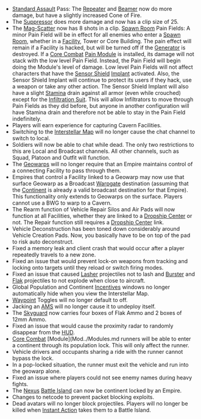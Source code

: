 - [Standard Assault](Standard_Assault.md) Pass: The [Repeater](Repeater.md) and
  [Beamer](Beamer.md) now do more damage, but have a slightly increased Cone of
  Fire.
- The [Suppressor](Suppressor.md) does more damage and now has a clip size
  of 25.
- The [Mag-Scatter](Mag-Scatter.md) now has 8 shots in a clip.
  [Spawn Room](Spawn_Room.md) Pain Fields: A minor Pain Field will be in effect
  for all enemies who enter a [Spawn Room](Spawn_Room.md), whether in a
  [Facility](../Facility.md), Tower or Core Building. The pain effect will
  remain if a Facility is hacked, but will be turned off if the
  [Generator](Generator.md) is destroyed. If a [Core Combat](Core_Combat.md)
  [Pain Module](Pain_Module.md) is installed, its damage will not stack with the
  low level Pain Field. Instead, the Pain Field will begin doing the Module's
  level of damage. Low level Pain Fields will not affect characters that have
  the [Sensor Shield](Sensor_Shield.md) [Implant](../Implant.md) activated.
  Also, the Sensor Shield Implant will continue to protect its users if they
  hack, use a weapon or take any other action. The Sensor Shield Implant will
  also have a slight [Stamina](Stamina.md) drain against all armor (even while
  crouched) except for the [Infiltration Suit](Infiltration_Suit.md). This will
  allow Infiltrators to move through Pain Fields as they did before, but anyone
  in another configuration will have Stamina drain and therefore not be able to
  stay in the Pain Field indefinitely.
- Players will earn experience for capturing Cavern Facilities.
- Switching to the [Interstellar Map](Interstellar_Map.md) will no longer cause
  the chat channel to switch to local.
- Soldiers will now be able to chat while dead. The only two restrictions to
  this are Local and Broadcast channels. All other channels, such as Squad,
  Platoon and Outfit will function.
- The [Geowarps](Geowarp.md) will no longer require that an Empire maintains
  control of a connecting Facility to pass through them.
- Empires that control a Facility linked to a Geowarp may now use that surface
  Geowarp as a Broadcast [Warpgate](Warpgate.md) destination (assuming that the
  [Continent](Continent.md) is already a valid broadcast destination for that
  Empire). This functionality only extends to Geowarps on the surface. Players
  cannot use a BWG to warp to a Cavern.
- The Rearm function of Vehicle Repair Silos and Air Pads will now function at
  all Facilities, whether they are linked to a
  [Dropship Center](Dropship_Center.md) or not. The Repair function still
  requires a [Dropship Center](Dropship_Center.md) link.
- Vehicle Deconstruction has been toned down considerably around Vehicle
  Creation Pads. Now, you basically have to be on top of the pad to risk auto
  deconstruct.
- Fixed a memory leak and client crash that would occur after a player
  repeatedly travels to a new zone.
- Fixed an issue that would prevent lock-on weapons from tracking and locking
  onto targets until they reload or switch firing modes.
- Fixed an issue that caused [Lasher](Lasher.md) projectiles not to lash and
  [Burster](Burster.md) and [Flak](Flak.md) projectiles to not explode when
  close to aircraft.
- Global Population and Continent [Incentives](Incentives.md) windows no longer
  automatically hide when you view the Interstellar Map.
- [Waypoint](Waypoint.md) Toggles will no longer default to off.
- Jacking an [AMS](../vehicles/Advanced_Mobile_Station.md) will no longer cause
  it to undeploy itself.
- The [Skyguard](Skyguard.md) now carries four boxes of Flak Ammo and 2 boxes of
  12mm Ammo.
- Fixed an issue that would cause the proximity radar to randomly disappear from
  the [HUD](../HUD.md).
- [Core Combat](Core_Combat.md) [Module](Mod../Modules.md runners will be able
  to enter a continent through its population lock. This will only affect the
  runner.
- Vehicle drivers and occupants sharing a ride with the runner cannot bypass the
  lock.
- In a pop-locked situation, the runner must exit the vehicle and run into the
  geowarp alone.
- Fixed an issue where players could not see enemy names during heavy fights.
- The [Nexus](Oshur.md#Nexus) [Battle Island](Battle_Islands.md) can now be
  continent locked by an Empire.
- Changes to netcode to prevent packet blocking exploits.
- Dead avatars will no longer block projectiles. Players will no longer be
  killed when [Instant Action](Instant_Action.md) takes them to a Battle Island.

<!--[category:Patches](category:Patches.md)-->
